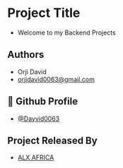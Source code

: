 
# Project Title

- Welcome to my Backend Projects


## Authors

- Orji David
- orjidavid0063@gmail.com


## 🔗 Github Profile

- [@Dayvid0063](https://github.com/Dayvid0063)


## Project Released By

- [ALX AFRICA](https://www.alxafrica.com/)

